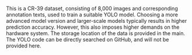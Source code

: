 This is a CR-39 dataset, consisting of 8,000 images and corresponding annotation texts, used to train a suitable YOLO model. 
Choosing a more advanced model version and larger-scale models typically results in higher prediction accuracy. 
However, this also imposes higher demands on the hardware system.
The storage location of the data is provided in the main.
The YOLO code can be directly searched on GitHub, and will not be provided here.
